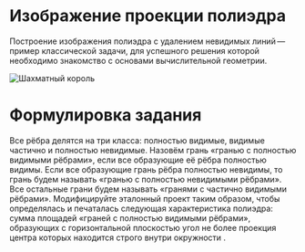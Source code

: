 # Изображение проекции полиэдра

Построение изображения полиэдра с удалением невидимых линий — пример
классической задачи, для успешного решения которой необходимо знакомство
с основами вычислительной геометрии.

![Шахматный король](images/king.png)

# Формулировка задания
Все рёбра делятся на три класса: полностью видимые, видимые частично и полностью невидимые. Назовём грань «гранью с полностью видимыми рёбрами», если все образующие её рёбра полностью видимы. Если все образующие грань рёбра полностью невидимы, то грань будем называть «гранью с полностью невидимыми рёбрами». Все остальные грани будем называть «гранями с частично видимыми рёбрами». Модифицируйте эталонный проект таким образом, чтобы определялась и печаталась следующая характеристика полиэдра: сумма площадей «граней с полностью видимыми рёбрами», образующих с горизонтальной плоскостью угол не более  проекция центра которых находится строго внутри окружности .